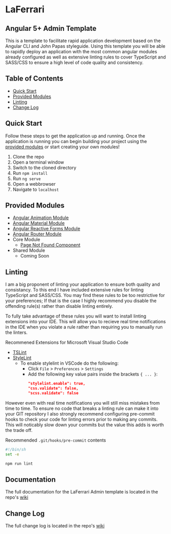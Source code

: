 # LaFerrari

## Angular 5+ Admin Template

This is a template to facilitate rapid application development based on the Angular CLI and John Papas styleguide. Using this template you will be able to rapidly deploy an application with the most common angular modules already configured as well as extensive linting rules to cover TypeScript and SASS/CSS to ensure a high level of code quality and consistency.

## Table of Contents

- [Quick Start](#quick-start)
- [Provided Modules](#provided-modules)
- [Linting](#linting)
- [Change Log](#change-log)

## Quick Start

Follow these steps to get the application up and running. Once the application is running you can begin building your project using the [provided modules](#provided-modules) or start creating your own modules!

1. Clone the repo
1. Open a terminal window
1. Switch to the cloned directory
1. Run `npm install`
1. Run `ng serve`
1. Open a webbrowser
1. Navigate to `localhost`

## Provided Modules

- [Angular Animation Module](https://angular.io/guide/animations)
- [Angular Material Module](https://material.angular.io/)
- [Angular Reactive Forms Module](https://angular.io/guide/reactive-forms)
- [Angular Router Module](https://angular.io/guide/router)
- Core Module
  - [Page Not Found Component](https://github.com/farley911/laferrari/wiki/Page-Not-Found-Component)
- Shared Module
  - Coming Soon

## Linting

I am a big proponent of linting your application to ensure both quality and consistancy. To this end I have included extensive rules for linting TypeScript and SASS/CSS. You may find these rules to be too restrictive for your preferences; If that is the case I highly recommend you disable the offending rule(s) rather than disable linting entirely.

To fully take advantage of these rules you will want to install linting extensions into your IDE. This will allow you to recieve real time notifications in the IDE when you violate a rule rather than requiring you to manually run the linters.

Recommened Extensions for Microsoft Visual Studio Code

- [TSLint](https://marketplace.visualstudio.com/items?itemName=eg2.tslint)
- [StyleLint](https://marketplace.visualstudio.com/items?itemName=shinnn.stylelint)
  - To enable stylelint in VSCode do the following:
    - Click `File` > `Preferences` > `Settings`
    - Add the following key value pairs inside the brackets `{ ... }`:
      ```json
      "stylelint.enable": true,
      "css.validate": false,
      "scss.validate": false
      ```

However even with real time notifications you will still miss mistakes from time to time. To ensure no code that breaks a linting rule can make it into your GIT repository I also strongly recommend configuring pre-commit hooks to check your code for linting errors prior to making any commits. This will noticably slow down your commits but the value this adds is worth the trade off.

Recommended `.git/hooks/pre-commit` contents

```bash
#!/bin/sh
set -e

npm run lint
```

## Documentation

The full documentation for the LaFerrari Admin template is located in the repo's [wiki](https://github.com/farley911/laferrari/wiki)

## Change Log

The full change log is located in the repo's [wiki](https://github.com/farley911/laferrari/wiki/Change-Log)
